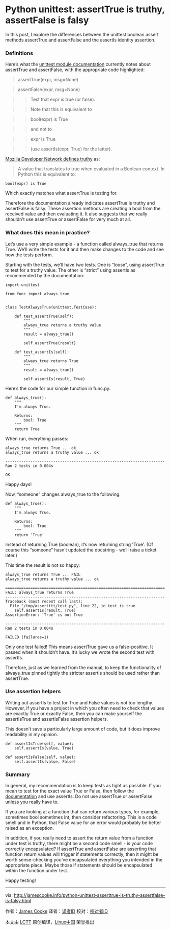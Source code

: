 Python unittest: assertTrue is truthy, assertFalse is falsy
===========================

In this post, I explore the differences between the unittest boolean assert methods assertTrue and assertFalse and the assertIs identity assertion.

### Definitions

Here’s what the [unittest module documentation][1] currently notes about assertTrue and assertFalse, with the appropriate code highlighted:


>assertTrue(expr, msg=None)

>assertFalse(expr, msg=None)

>>Test that expr is true (or false).

>>Note that this is equivalent to

>>bool(expr) is True

>>and not to

>>expr is True

>>(use assertIs(expr, True) for the latter).

[Mozilla Developer Network defines truthy][2] as:

> A value that translates to true when evaluated in a Boolean context.
In Python this is equivalent to:

```
bool(expr) is True
```

Which exactly matches what assertTrue is testing for.

Therefore the documentation already indicates assertTrue is truthy and assertFalse is falsy. These assertion methods are creating a bool from the received value and then evaluating it. It also suggests that we really shouldn’t use assertTrue or assertFalse for very much at all.

### What does this mean in practice?

Let’s use a very simple example - a function called always_true that returns True. We’ll write the tests for it and then make changes to the code and see how the tests perform.

Starting with the tests, we’ll have two tests. One is “loose”, using assertTrue to test for a truthy value. The other is “strict” using assertIs as recommended by the documentation:

```
import unittest

from func import always_true


class TestAlwaysTrue(unittest.TestCase):

    def test_assertTrue(self):
        """
        always_true returns a truthy value
        """
        result = always_true()

        self.assertTrue(result)

    def test_assertIs(self):
        """
        always_true returns True
        """
        result = always_true()

        self.assertIs(result, True)
```

Here’s the code for our simple function in func.py:

```
def always_true():
    """
    I'm always True.

    Returns:
        bool: True
    """
    return True
```

When run, everything passes:

```
always_true returns True ... ok
always_true returns a truthy value ... ok

----------------------------------------------------------------------
Ran 2 tests in 0.004s

OK
```

Happy days!

Now, “someone” changes always_true to the following:

```
def always_true():
    """
    I'm always True.

    Returns:
        bool: True
    """
    return 'True'
```

Instead of returning True (boolean), it’s now returning string 'True'. (Of course this “someone” hasn’t updated the docstring - we’ll raise a ticket later.)

This time the result is not so happy:

```
always_true returns True ... FAIL
always_true returns a truthy value ... ok

======================================================================
FAIL: always_true returns True
----------------------------------------------------------------------
Traceback (most recent call last):
  File "/tmp/assertttt/test.py", line 22, in test_is_true
    self.assertIs(result, True)
AssertionError: 'True' is not True

----------------------------------------------------------------------
Ran 2 tests in 0.004s

FAILED (failures=1)
```

Only one test failed! This means assertTrue gave us a false-positive. It passed when it shouldn’t have. It’s lucky we wrote the second test with assertIs.

Therefore, just as we learned from the manual, to keep the functionality of always_true pinned tightly the stricter assertIs should be used rather than assertTrue.

### Use assertion helpers

Writing out assertIs to test for True and False values is not too lengthy. However, if you have a project in which you often need to check that values are exactly True or exactly False, then you can make yourself the assertIsTrue and assertIsFalse assertion helpers.

This doesn’t save a particularly large amount of code, but it does improve readability in my opinion.

```
def assertIsTrue(self, value):
    self.assertIs(value, True)

def assertIsFalse(self, value):
    self.assertIs(value, False)
```

### Summary

In general, my recommendation is to keep tests as tight as possible. If you mean to test for the exact value True or False, then follow the [documentation][3] and use assertIs. Do not use assertTrue or assertFalse unless you really have to.

If you are looking at a function that can return various types, for example, sometimes bool sometimes int, then consider refactoring. This is a code smell and in Python, that False value for an error would probably be better raised as an exception.

In addition, if you really need to assert the return value from a function under test is truthy, there might be a second code smell - is your code correctly encapsulated? If assertTrue and assertFalse are asserting that function return values will trigger if statements correctly, then it might be worth sense-checking you’ve encapsulated everything you intended in the appropriate place. Maybe those if statements should be encapsulated within the function under test.

Happy testing!



--------------------------------------------------------------------------------

via: http://jamescooke.info/python-unittest-asserttrue-is-truthy-assertfalse-is-falsy.html

作者：[James Cooke][a]
译者：[译者ID](https://github.com/译者ID)
校对：[校对者ID](https://github.com/校对者ID)

本文由 [LCTT](https://github.com/LCTT/TranslateProject) 原创编译，[Linux中国](https://linux.cn/) 荣誉推出

[a]: http://jamescooke.info/pages/hello-my-name-is-james.html
[1]:https://docs.python.org/3/library/unittest.html#unittest.TestCase.assertTrue
[2]:https://developer.mozilla.org/en-US/docs/Glossary/Truthy
[3]:https://docs.python.org/3/library/unittest.html#unittest.TestCase.assertTrue
